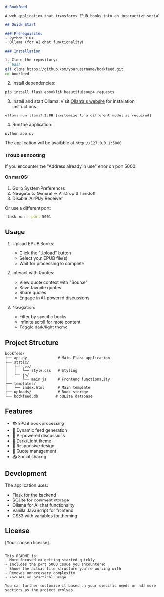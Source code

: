 

```markdown
# BookFeed

A web application that transforms EPUB books into an interactive social media-like feed with AI-powered discussions.

## Quick Start

### Prerequisites
- Python 3.8+
- Ollama (for AI chat functionality)

### Installation

1. Clone the repository:
```bash
git clone https://github.com/yourusername/bookfeed.git
cd bookfeed
```

2. Install dependencies:
```bash
pip install flask ebooklib beautifulsoup4 requests
```

3. Install and start Ollama:
Visit [Ollama's website](https://ollama.ai/) for installation instructions.
```bash
ollama run llama3.2:8B [customize to a different model as required]
```

4. Run the application:
```bash
python app.py
```

The application will be available at `http://127.0.0.1:5000`

### Troubleshooting

If you encounter the "Address already in use" error on port 5000:

#### On macOS:
1. Go to System Preferences
2. Navigate to General → AirDrop & Handoff
3. Disable 'AirPlay Receiver'

Or use a different port:
```bash
flask run --port 5001
```

## Usage

1. Upload EPUB Books:
   - Click the "Upload" button
   - Select your EPUB file(s)
   - Wait for processing to complete

2. Interact with Quotes:
   - View quote context with "Source"
   - Save favorite quotes
   - Share quotes
   - Engage in AI-powered discussions

3. Navigation:
   - Filter by specific books
   - Infinite scroll for more content
   - Toggle dark/light theme

## Project Structure
```
bookfeed/
├── app.py              # Main Flask application
├── static/
│   ├── css/
│   │   └── style.css   # Styling
│   └── js/
│       └── main.js     # Frontend functionality
├── templates/
│   └── index.html      # Main template
├── uploads/            # Book storage
└── bookfeed.db        # SQLite database
```

## Features
- 📚 EPUB book processing
- 🔄 Dynamic feed generation
- 💬 AI-powered discussions
- 🎨 Dark/Light theme
- 📱 Responsive design
- 💾 Quote management
- 📤 Social sharing

## Development

The application uses:
- Flask for the backend
- SQLite for comment storage
- Ollama for AI chat functionality
- Vanilla JavaScript for frontend
- CSS3 with variables for theming

## License

[Your chosen license]
```

This README is:
- More focused on getting started quickly
- Includes the port 5000 issue you encountered
- Shows the actual file structure you're working with
- Removes unnecessary complexity
- Focuses on practical usage

You can further customize it based on your specific needs or add more sections as the project evolves.
